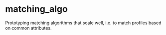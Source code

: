 # matching_algo
Prototyping matching algorithms that scale well,
i.e. to match profiles based on common attributes. 

